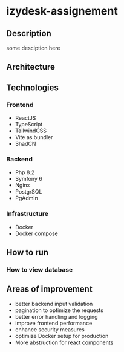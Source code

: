 # izydesk-assignement

## Description
some desciption here

## Architecture

## Technologies
### Frontend
- ReactJS
- TypeScript
- TailwindCSS
- Vite as bundler
- ShadCN

### Backend
- Php 8.2
- Symfony 6
- Nginx
- PostgrSQL
- PgAdmin

### Infrastructure
- Docker
- Docker compose

## How to run

### How to view database

## Areas of improvement
- better backend input validation
- pagination to optimize the requests
- better error handling and logging
- improve frontend performance
- enhance security measures
- optimize Docker setup for production
- More abstruction for react components